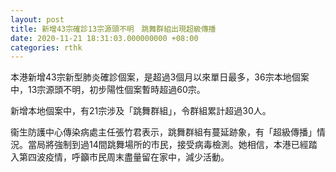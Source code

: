 ```yaml
---
layout: post
title: 新增43宗確診13宗源頭不明　跳舞群組出現超級傳播
date: 2020-11-21 18:31:03.000000000 +08:00
categories: rthk
---
```


本港新增43宗新型肺炎確診個案，是超過3個月以來單日最多，36宗本地個案中，13宗源頭不明，初步陽性個案暫時超過60宗。

新增本地個案中，有21宗涉及「跳舞群組」，令群組累計超過30人。

衞生防護中心傳染病處主任張竹君表示，跳舞群組有蔓延跡象，有「超級傳播」情況。當局將強制到過14間跳舞場所的市民，接受病毒檢測。她相信，本港已經踏入第四波疫情，呼籲市民周末盡量留在家中，減少活動。
